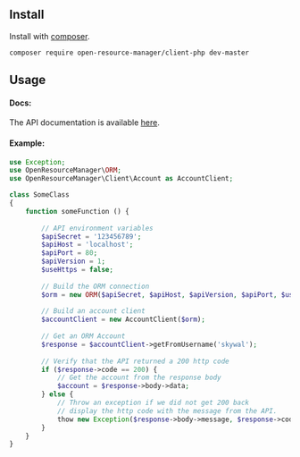 ## Install

Install with [composer](https://packagist.org/packages/open-resource-manager/client-php).

```shell
composer require open-resource-manager/client-php dev-master
```

## Usage

#### Docs:

The API documentation is available [here](https://openresourcemanager.github.io/client-php/docs/).

#### Example:

```php
use Exception;
use OpenResourceManager\ORM;
use OpenResourceManager\Client\Account as AccountClient;

class SomeClass
{
    function someFunction () {
    
        // API environment variables
        $apiSecret = '123456789';
        $apiHost = 'localhost';
        $apiPort = 80;
        $apiVersion = 1;
        $useHttps = false;
        
        // Build the ORM connection
        $orm = new ORM($apiSecret, $apiHost, $apiVersion, $apiPort, $useHttps);
        
        // Build an account client
        $accountClient = new AccountClient($orm);
        
        // Get an ORM Account
        $response = $accountClient->getFromUsername('skywal');
        
        // Verify that the API returned a 200 http code
        if ($response->code == 200) {
            // Get the account from the response body
            $account = $response->body->data;
        } else {
            // Throw an exception if we did not get 200 back
            // display the http code with the message from the API.
            thow new Exception($response->body->message, $response->code);
        }
    }
}
```